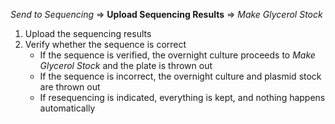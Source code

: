 *Send to Sequencing* => **Upload Sequencing Results** => *Make Glycerol Stock*

1. Upload the sequencing results
2. Verify whether the sequence is correct
    - If the sequence is verified, the overnight culture proceeds to *Make Glycerol Stock* and the plate is thrown out
    - If the sequence is incorrect, the overnight culture and plasmid stock are thrown out
    - If resequencing is indicated, everything is kept, and nothing happens automatically